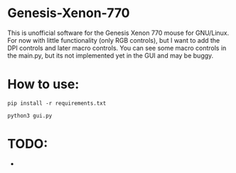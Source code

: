 # Genesis-Xenon-770
This is unofficial software for the Genesis Xenon 770 mouse for GNU/Linux. For now with little functionality (only RGB controls), but I want to add the DPI controls and later macro controls. You can see some macro controls in the main.py, but its not implemented yet in the GUI and may be buggy.

# How to use:
```
pip install -r requirements.txt
```
```
python3 gui.py
```

# TODO:
- 
